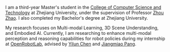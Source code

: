 I am a third-year Master's student in the [College of Computer Science and Technology](http://www.en.cs.zju.edu.cn/) at Zhejiang University, under the supervision of Professor [Zhou Zhao](https://person.zju.edu.cn/zhaozhou). I also completed my Bachelor's degree at Zhejiang University.

My research focuses on Multi-modal Learning, 3D Scene Understanding, and Embodied AI. Currently, I am researching to enhance multi-modal perception and reasoning capabilities for robot policies during my internship at [OpenRobotLab](https://github.com/OpenRobotLab), advised by [Yilun Chen](https://yilunchen.com/about/) and [Jiangmiao Pang](https://oceanpang.github.io/).